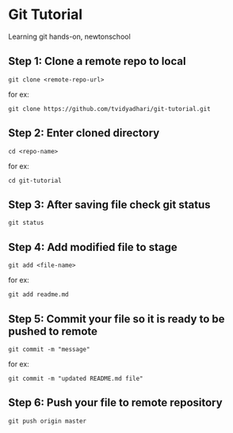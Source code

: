 # Git Tutorial
Learning git hands-on, newtonschool 

## Step 1: Clone a remote repo to local

```
git clone <remote-repo-url>
```
for ex: 
```
git clone https://github.com/tvidyadhari/git-tutorial.git
```

## Step 2: Enter cloned directory

```
cd <repo-name>
```
for ex:
```
cd git-tutorial
```

## Step 3: After saving file check git status

```
git status
```

## Step 4: Add modified file to stage

```
git add <file-name>
```
for ex:
```
git add readme.md
```

## Step 5: Commit your file so it is ready to be pushed to remote 
```
git commit -m "message"
```
for ex:
```
git commit -m "updated README.md file"
```

## Step 6: Push your file to remote repository
```
git push origin master
```
